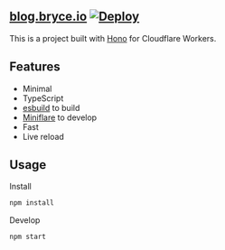 ## [blog.bryce.io](blog.bryce.io) [![Deploy](https://github.com/brycedorn/blog/actions/workflows/deploy.yml/badge.svg)](https://github.com/brycedorn/blog/actions/workflows/deploy.yml)

This is a project built with [Hono](https://github.com/honojs/hono/) for Cloudflare Workers.

## Features

- Minimal
- TypeScript
- [esbuild](https://github.com/evanw/esbuild) to build
- [Miniflare](https://github.com/cloudflare/miniflare) to develop
- Fast
- Live reload

## Usage

Install

```sh
npm install
```

Develop

```sh
npm start
```
